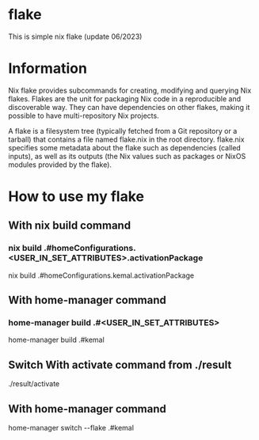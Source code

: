 # flake
This is simple nix flake (update 06/2023)

# Information
Nix flake provides subcommands for creating, modifying and querying Nix flakes. Flakes are the unit for packaging Nix code in a reproducible and discoverable way. They can have dependencies on other flakes, making it possible to have multi-repository Nix projects.

A flake is a filesystem tree (typically fetched from a Git repository or a tarball) that contains a file named flake.nix in the root directory. flake.nix specifies some metadata about the flake such as dependencies (called inputs), as well as its outputs (the Nix values such as packages or NixOS modules provided by the flake).

# How to use my flake

## With nix build command
### nix build .#homeConfigurations.<USER_IN_SET_ATTRIBUTES>.activationPackage
nix build .#homeConfigurations.kemal.activationPackage

## With home-manager command
### home-manager build .#<USER_IN_SET_ATTRIBUTES>
home-manager build .#kemal

## Switch With activate command from ./result
./result/activate

## With home-manager command
home-manager switch --flake .#kemal

